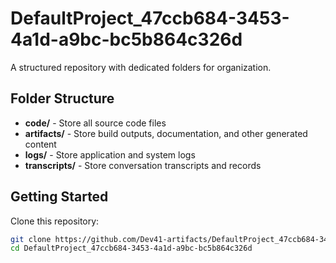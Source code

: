# DefaultProject_47ccb684-3453-4a1d-a9bc-bc5b864c326d
A structured repository with dedicated folders for organization.

## Folder Structure

- **code/** - Store all source code files
- **artifacts/** - Store build outputs, documentation, and other generated content
- **logs/** - Store application and system logs
- **transcripts/** - Store conversation transcripts and records

## Getting Started

Clone this repository:
```bash
git clone https://github.com/Dev41-artifacts/DefaultProject_47ccb684-3453-4a1d-a9bc-bc5b864c326d
cd DefaultProject_47ccb684-3453-4a1d-a9bc-bc5b864c326d
```
